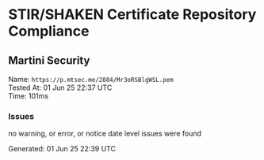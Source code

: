 # STIR/SHAKEN Certificate Repository Compliance

## Martini Security

Name: `https://p.mtsec.me/2884/Mr3oRSBlgWSL.pem`\
Tested At: 01 Jun 25 22:37 UTC\
Time: 101ms

### Issues

no warning, or error, or notice date level issues were found

Generated: 01 Jun 25 22:39 UTC